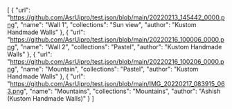 [
    {
      "url": "https://github.com/AsrUipro/test.json/blob/main/20220213_145442_0000.png",
      "name": "Wall 1",
      "collections": "Sun view",
      "author": "Kustom Handmade Walls"
    },
    {
      "url": "https://github.com/AsrUipro/test.json/blob/main/20220216_100006_0000.png",
      "name": "Wall 2",
      "collections": "Pastel",
      "author": "Kustom Handmade Walls"
    },
    {
      "url": "https://github.com/AsrUipro/test.json/blob/main/20220216_100206_0000.png",
      "name": "Mountain",
      "collections": "Pastel",
      "author": "Kustom Handmade Walls"
    },
    {
      "url": "https://github.com/AsrUipro/test.json/blob/main/IMG_20220217_083915_063.png",
      "name": "Mountains",
      "collections": "Mountains",
      "author": "Ashish (Kustom Handmade Walls)"
    }
]

